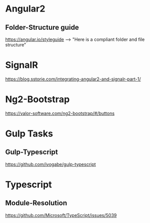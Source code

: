 # Angular2
## Folder-Structure guide 
https://angular.io/styleguide --> "Here is a compliant folder and file structure"


# SignalR
https://blog.sstorie.com/integrating-angular2-and-signalr-part-1/ 


# Ng2-Bootstrap
https://valor-software.com/ng2-bootstrap/#/buttons 


# Gulp Tasks
## Gulp-Typescript
https://github.com/ivogabe/gulp-typescript 


# Typescript
## Module-Resolution
https://github.com/Microsoft/TypeScript/issues/5039 